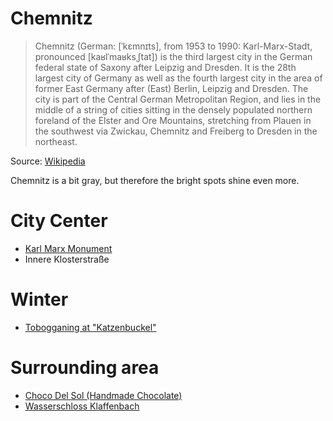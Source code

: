 # Chemnitz

> Chemnitz (German: [ˈkɛmnɪts], from 1953 to 1990: Karl-Marx-Stadt, pronounced [kaʁlˈmaʁksˌʃtat]) is the third largest city in the German federal state of Saxony after Leipzig and Dresden. It is the 28th largest city of Germany as well as the fourth largest city in the area of former East Germany after (East) Berlin, Leipzig and Dresden. The city is part of the Central German Metropolitan Region, and lies in the middle of a string of cities sitting in the densely populated northern foreland of the Elster and Ore Mountains, stretching from Plauen in the southwest via Zwickau, Chemnitz and Freiberg to Dresden in the northeast.

Source: [Wikipedia](https://en.wikipedia.org/wiki/Chemnitz)

Chemnitz is a bit gray, but therefore the bright spots shine even more.

# City Center
* [Karl Marx Monument](https://en.wikipedia.org/wiki/Karl_Marx_Monument)
* Innere Klosterstraße

# Winter

* [Tobogganing at "Katzenbuckel"](https://www.google.com/search?q=chemnitz+katzenbuckel+roderln&tbm=isch)

# Surrounding area

* [Choco Del Sol (Handmade Chocolate)](https://chocodelsol.com/)
* [Wasserschloss Klaffenbach](https://de.wikipedia.org/wiki/Wasserschloss_Klaffenbach)


